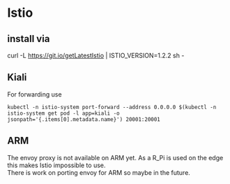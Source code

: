 # Istio

## install via
curl -L https://git.io/getLatestIstio | ISTIO_VERSION=1.2.2 sh -


## Kiali
For forwarding use
```
kubectl -n istio-system port-forward --address 0.0.0.0 $(kubectl -n istio-system get pod -l app=kiali -o jsonpath='{.items[0].metadata.name}') 20001:20001
```

## ARM
The envoy proxy is not available on ARM yet. As a R_Pi is used on the edge this makes Istio impossible to use.<br />
There is work on porting envoy for ARM so maybe in the future.